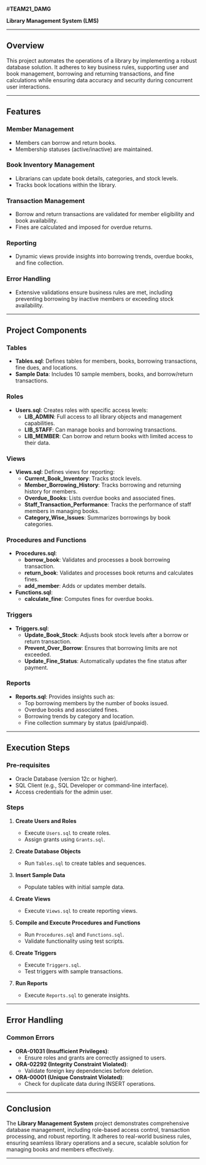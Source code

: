 
#**TEAM21_DAMG**

**Library Management System (LMS)**

---

## **Overview**
This project automates the operations of a library by implementing a robust database solution. It adheres to key business rules, supporting user and book management, borrowing and returning transactions, and fine calculations while ensuring data accuracy and security during concurrent user interactions.

---

## **Features**

### **Member Management**
- Members can borrow and return books.
- Membership statuses (active/inactive) are maintained.

### **Book Inventory Management**
- Librarians can update book details, categories, and stock levels.
- Tracks book locations within the library.

### **Transaction Management**
- Borrow and return transactions are validated for member eligibility and book availability.
- Fines are calculated and imposed for overdue returns.

### **Reporting**
- Dynamic views provide insights into borrowing trends, overdue books, and fine collection.

### **Error Handling**
- Extensive validations ensure business rules are met, including preventing borrowing by inactive members or exceeding stock availability.

---

## **Project Components**

### **Tables**
- **Tables.sql**: Defines tables for members, books, borrowing transactions, fine dues, and locations.
- **Sample Data**: Includes 10 sample members, books, and borrow/return transactions.

### **Roles**
- **Users.sql**: Creates roles with specific access levels:
  - **LIB_ADMIN**: Full access to all library objects and management capabilities.
  - **LIB_STAFF**: Can manage books and borrowing transactions.
  - **LIB_MEMBER**: Can borrow and return books with limited access to their data.

### **Views**
- **Views.sql**: Defines views for reporting:
  - **Current_Book_Inventory**: Tracks stock levels.
  - **Member_Borrowing_History**: Tracks borrowing and returning history for members.
  - **Overdue_Books**: Lists overdue books and associated fines.
  - **Staff_Transaction_Performance**: Tracks the performance of staff members in managing books.
  - **Category_Wise_Issues**: Summarizes borrowings by book categories.

### **Procedures and Functions**
- **Procedures.sql**:
  - **borrow_book**: Validates and processes a book borrowing transaction.
  - **return_book**: Validates and processes book returns and calculates fines.
  - **add_member**: Adds or updates member details.
- **Functions.sql**:
  - **calculate_fine**: Computes fines for overdue books.

### **Triggers**
- **Triggers.sql**:
  - **Update_Book_Stock**: Adjusts book stock levels after a borrow or return transaction.
  - **Prevent_Over_Borrow**: Ensures that borrowing limits are not exceeded.
  - **Update_Fine_Status**: Automatically updates the fine status after payment.

### **Reports**
- **Reports.sql**: Provides insights such as:
  - Top borrowing members by the number of books issued.
  - Overdue books and associated fines.
  - Borrowing trends by category and location.
  - Fine collection summary by status (paid/unpaid).

---

## **Execution Steps**

### **Pre-requisites**
- Oracle Database (version 12c or higher).
- SQL Client (e.g., SQL Developer or command-line interface).
- Access credentials for the admin user.

### **Steps**

1. **Create Users and Roles**
   - Execute `Users.sql` to create roles.
   - Assign grants using `Grants.sql`.

2. **Create Database Objects**
   - Run `Tables.sql` to create tables and sequences.

3. **Insert Sample Data**
   - Populate tables with initial sample data.

4. **Create Views**
   - Execute `Views.sql` to create reporting views.

5. **Compile and Execute Procedures and Functions**
   - Run `Procedures.sql` and `Functions.sql`.
   - Validate functionality using test scripts.

6. **Create Triggers**
   - Execute `Triggers.sql`.
   - Test triggers with sample transactions.

7. **Run Reports**
   - Execute `Reports.sql` to generate insights.

---

## **Error Handling**

### **Common Errors**
- **ORA-01031 (Insufficient Privileges)**:
  - Ensure roles and grants are correctly assigned to users.
- **ORA-02292 (Integrity Constraint Violated)**:
  - Validate foreign key dependencies before deletion.
- **ORA-00001 (Unique Constraint Violated)**:
  - Check for duplicate data during INSERT operations.

---

## **Conclusion**
The **Library Management System** project demonstrates comprehensive database management, including role-based access control, transaction processing, and robust reporting. It adheres to real-world business rules, ensuring seamless library operations and a secure, scalable solution for managing books and members effectively.

---
